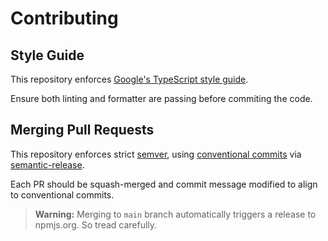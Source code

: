 Contributing
===

Style Guide
---

This repository enforces [Google's TypeScript style guide](https://github.com/google/gts).

Ensure both linting and formatter are passing before commiting the code.

Merging Pull Requests
---

This repository enforces strict [semver](https://semver.org/), using [conventional commits](https://www.conventionalcommits.org/) via [semantic-release](https://github.com/semantic-release/semantic-release).

Each PR should be squash-merged and commit message modified to align to conventional commits.

> **Warning:** Merging to `main` branch automatically triggers a release to npmjs.org. So tread carefully.